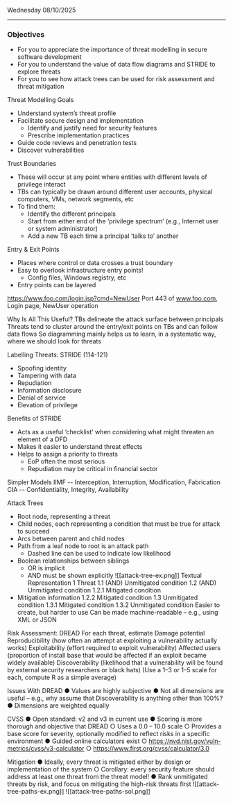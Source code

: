 Wednesday 08/10/2025

---
### Objectives
- For you to appreciate the importance of threat modelling in secure software development
- For you to understand the value of data flow diagrams and STRIDE to explore threats
- For you to see how attack trees can be used for risk assessment and threat mitigation

Threat Modelling Goals
- Understand system’s threat profile
- Facilitate secure design and implementation
	- Identify and justify need for security features
	- Prescribe implementation practices
- Guide code reviews and penetration tests
- Discover vulnerabilities

Trust Boundaries
- These will occur at any point where entities with different levels of privilege interact
- TBs can typically be drawn around different user accounts, physical computers, VMs, network segments, etc
- To find them:
	- Identify the different principals
	- Start from either end of the ‘privilege spectrum’ (e.g., Internet user or system administrator)
	- Add a new TB each time a principal ‘talks to’ another

Entry & Exit Points
- Places where control or data crosses a trust boundary
- Easy to overlook infrastructure entry points!
	- Config files, Windows registry, etc
- Entry points can be layered

https://www.foo.com/login.jsp?cmd=NewUser
Port 443 of www.foo.com, Login page, NewUser operation

Why Is All This Useful?
TBs delineate the attack surface between principals
Threats tend to cluster around the entry/exit points on TBs  and can follow data flows
So diagramming mainly helps us to learn, in a systematic way, where we should look for threats

Labelling Threats: STRIDE (114-121)
- Spoofing identity
- Tampering with data
- Repudiation
- Information disclosure
- Denial of service
- Elevation of privilege

Benefits of STRIDE
- Acts as a useful ‘checklist’ when considering what might threaten an element of a DFD
- Makes it easier to understand threat effects
- Helps to assign a priority to threats
	- EoP often the most serious
	- Repudiation may be critical in financial sector

Simpler Models
IIMF -- Interception, Interruption, Modification, Fabrication
CIA -- Confidentiality, Integrity, Availability

Attack Trees
- Root node, representing a threat
- Child nodes, each representing a condition that must be true for attack to succeed
- Arcs between parent and child nodes
- Path from a leaf node to root is an attack path
	- Dashed line can be used to indicate low likelihood
- Boolean relationships between siblings
	- OR is implicit
	- AND must be shown explicitly
![[attack-tree-ex.png]]
Textual Representation
1 Threat
1.1 (AND) Unmitigated condition
1.2 (AND) Unmitigated condition
1.2.1 Mitigated condition
- Mitigation information
1.2.2 Mitigated condition
1.3 Unmitigated condition
1.3.1 Mitigated condition
1.3.2 Unmitigated condition
Easier to create, but harder to use
Can be made machine-readable – e.g., using XML or
JSON

Risk Assessment: DREAD
For each threat, estimate
Damage potential
Reproducibility (how often an attempt at exploiting a
vulnerability actually works)
Exploitability (effort required to exploit vulnerability)
Affected users (proportion of install base that would be
affected if an exploit became widely available)
Discoverability (likelihood that a vulnerability will be found
by external security researchers or black hats)
(Use a 1–3 or 1–5 scale for each, compute R as a simple
average)

Issues With DREAD
● Values are highly subjective
● Not all dimensions are useful – e.g., why assume that
Discoverability is anything other than 100%?
● Dimensions are weighted equally

CVSS
● Open standard: v2 and v3 in current use
● Scoring is more thorough and objective that DREAD
○ Uses a 0.0 – 10.0 scale
○ Provides a base score for severity, optionally
modified to reflect risks in a specific environment
● Guided online calculators exist
○ https://nvd.nist.gov/vuln-metrics/cvss/v3-calculator
○ https://www.first.org/cvss/calculator/3.0

Mitigation
● Ideally, every threat is mitigated either by design or
implementation of the system
○ Corollary: every security feature should address at
least one threat from the threat model!
● Rank unmitigated threats by risk, and focus on
mitigating the high-risk threats first
![[attack-tree-paths-ex.png]]
![[attack-tree-paths-sol.png]]